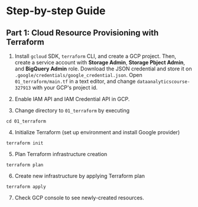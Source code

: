 # Step-by-step Guide

## Part 1: Cloud Resource Provisioning with Terraform

1. Install `gcloud` SDK, `terraform` CLI, and create a GCP project. Then, create a service account with **Storage Admin**, **Storage Pbject Admin**, and **BigQuery Admin** role. Download the JSON credential and store it on `.google/credentials/google_credential.json`. Open `01_terraform/main.tf` in a text editor, and change `dataanalyticscourse-327913` with your GCP's project id.

2. Enable IAM API and IAM Credential API in GCP.

3. Change directory to `01_terraform` by executing
```
cd 01_terraform
```

4. Initialize Terraform (set up environment and install Google provider)
```
terraform init
```
5. Plan Terraform infrastructure creation
```
terraform plan
```
6. Create new infrastructure by applying Terraform plan
```
terraform apply
```
7. Check GCP console to see newly-created resources.
